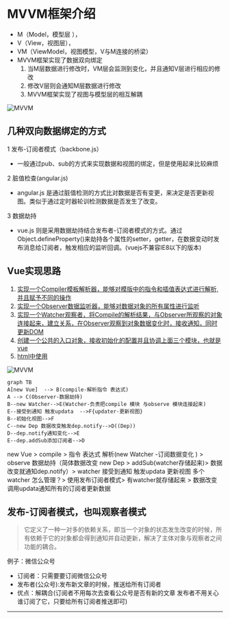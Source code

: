 # MVVM框架介绍
  - M（Model，模型层 ），
  - V（View，视图层），
  - VM（ViewModel，视图模型，V与M连接的桥梁）
  - MVVM框架实现了数据双向绑定
    1. 当M层数据进行修改时，VM层会监测到变化，并且通知V层进行相应的修改
    2. 修改V层则会通知M层数据进行修改
    3. MVVM框架实现了视图与模型层的相互解耦

![MVVM](https://img-blog.csdnimg.cn/20190514173135299.png?x-oss-process=image/watermark,type_ZmFuZ3poZW5naGVpdGk,shadow_10,text_aHR0cHM6Ly9ibG9nLmNzZG4ubmV0L3ptMDYyMDExMTg=,size_16,color_FFFFFF,t_70)

## 几种双向数据绑定的方式
 1 发布-订阅者模式（backbone.js）
   - 一般通过pub、sub的方式来实现数据和视图的绑定，但是使用起来比较麻烦
   
 2 脏值检查(angular.js)
   - angular.js 是通过脏值检测的方式比对数据是否有变更，来决定是否更新视图。类似于通过定时器轮训检测数据是否发生了改变。
   
 3 数据劫持 
   - vue.js 则是采用数据劫持结合发布者-订阅者模式的方式。通过Object.defineProperty()来劫持各个属性的setter，getter，在数据变动时发布消息给订阅者，触发相应的监听回调。(vuejs不兼容IE8以下的版本)

## Vue实现思路
  1. [实现一个Compiler模板解析器，能够对模版中的指令和插值表达式进行解析,并且赋予不同的操作](#vm1)
  2. [实现一个Observer数据监听器，能够对数据对象的所有属性进行监听](#vm2)
  3. [实现一个Watcher观察者，将Compile的解析结果，与Observer所观察的对象连接起来，建立关系，在Observer观察到对象数据变化时，接收通知，同时更新DOM](#vm3)
  4. [创建一个公共的入口对象，接收初始化的配置并且协调上面三个模块，也就是vue](#vm4)
  5. [html中使用](#vm5)


![MVVM](https://img-blog.csdnimg.cn/20190514173210964.png?x-oss-process=image/watermark,type_ZmFuZ3poZW5naGVpdGk,shadow_10,text_aHR0cHM6Ly9ibG9nLmNzZG4ubmV0L3ptMDYyMDExMTg=,size_16,color_FFFFFF,t_70)

```mermaid
graph TB
A[new Vue]  --> B(compile-解析指令 表达式)
A --> C(Observer-数据劫持)
B--new Watcher-->E(Watcher-负责把compile 模块 与observe 模块连接起来)
E--接受到通知 触发updata  -->F{updater-更新视图}
B--初始化视图-->F
C--new Dep 数据改变触发dep.notify-->D((Dep))
D--dep.notify通知变化-->E
E--dep.addSub添加订阅者-->D

```

new Vue > compile > 指令 表达式 解析(new Watcher -订阅数据变化 ) > observe 数据劫持（简体数据改变 new Dep > addSub(watcher存储起来)> 数据改变就通知dep.notify）> watcher 接受到通知 触发updata  更新视图 
 多个watcher 怎么管理？> 使用发布订阅者模式> 有watcher就存储起来 > 数据改变调用updata通知所有的订阅者更新数据

## 发布-订阅者模式，也叫观察者模式
 > 它定义了一种一对多的依赖关系，即当一个对象的状态发生改变的时候，所有依赖于它的对象都会得到通知并自动更新，解决了主体对象与观察者之间功能的耦合。

例子：微信公众号
 - 订阅者：只需要要订阅微信公众号
 - 发布者(公众号):发布新文章的时候，推送给所有订阅者
 - 优点：解耦合(订阅者不用每次去查看公众号是否有新的文章
发布者不用关心谁订阅了它，只要给所有订阅者推送即可)
---
